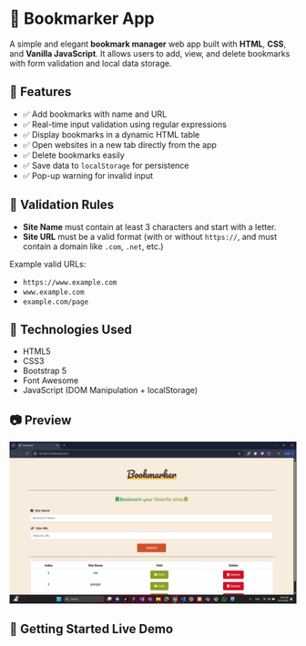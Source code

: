 # 🔖 Bookmarker App

A simple and elegant **bookmark manager** web app built with **HTML**, **CSS**, and **Vanilla JavaScript**. It allows users to add, view, and delete bookmarks with form validation and local data storage.

## 📌 Features

- ✅ Add bookmarks with name and URL
- ✅ Real-time input validation using regular expressions
- ✅ Display bookmarks in a dynamic HTML table
- ✅ Open websites in a new tab directly from the app
- ✅ Delete bookmarks easily
- ✅ Save data to `localStorage` for persistence
- ✅ Pop-up warning for invalid input

## 🧪 Validation Rules

- **Site Name** must contain at least 3 characters and start with a letter.
- **Site URL** must be a valid format (with or without `https://`, and must contain a domain like `.com`, `.net`, etc.)

Example valid URLs:
- `https://www.example.com`
- `www.example.com`
- `example.com/page`

## 💾 Technologies Used

- HTML5
- CSS3
- Bootstrap 5
- Font Awesome
- JavaScript (DOM Manipulation + localStorage)

## 📷 Preview

![Bookmarker Preview](UI.png) 

## 🚀 Getting Started Live Demo



